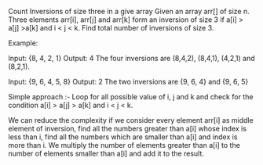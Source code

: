 ﻿Count Inversions of size three in a give array
Given an array arr[] of size n. Three elements arr[i], arr[j] and arr[k] form an inversion of size 3 if a[i] > a[j] >a[k] and i < j < k. Find total number of inversions of size 3.

Example:

Input:  {8, 4, 2, 1}
Output: 4
The four inversions are (8,4,2), (8,4,1), (4,2,1) and (8,2,1).

Input:  {9, 6, 4, 5, 8}
Output:  2
The two inversions are {9, 6, 4} and {9, 6, 5}


Simple approach :- Loop for all possible value of i, j and k and check for the condition a[i] > a[j] > a[k] and i < j < k.


We can reduce the complexity if we consider every element arr[i] as middle element of inversion, find all the numbers greater than a[i] whose index is less than i, find all the numbers which are smaller than a[i] and index is more than i. We multiply the number of elements greater than a[i] to the number of elements smaller than a[i] and add it to the result.